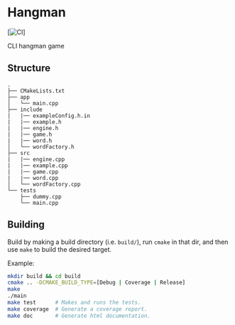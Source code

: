 # Hangman
[![CI](https://github.com/sneddonlewis/hangman/actions/workflows/ci.yml/badge.svg?branch=main)]

CLI hangman game

## Structure
``` text
.
├── CMakeLists.txt
├── app
│   └── main.cpp
├── include
|   |── exampleConfig.h.in
|   |── example.h
|   |── engine.h
|   |── game.h
|   |── word.h
│   └── wordFactory.h
├── src
|   |── engine.cpp
|   |── example.cpp
|   |── game.cpp
|   |── word.cpp
│   └── wordFactory.cpp
└── tests
    ├── dummy.cpp
    └── main.cpp
```

## Building

Build by making a build directory (i.e. `build/`), run `cmake` in that dir, and then use `make` to build the desired target.

Example:

```bash
mkdir build && cd build
cmake .. -DCMAKE_BUILD_TYPE=[Debug | Coverage | Release]
make
./main
make test      # Makes and runs the tests.
make coverage  # Generate a coverage report.
make doc       # Generate html documentation.
```

